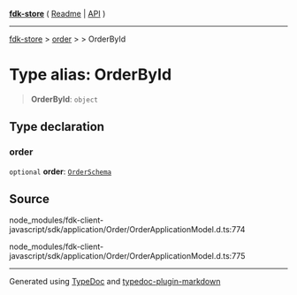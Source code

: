 [**fdk-store**](../../../README.md) ( [Readme](../../../README.md) \| [API](../../../API.md) )

---

[fdk-store](../../../API.md) > [order](../../README.md) > [<internal>](../README.md) > OrderById

# Type alias: OrderById

> **OrderById**: `object`

## Type declaration

### order

`optional` **order**: [`OrderSchema`](type-alias.OrderSchema.md)

## Source

node_modules/fdk-client-javascript/sdk/application/Order/OrderApplicationModel.d.ts:774

node_modules/fdk-client-javascript/sdk/application/Order/OrderApplicationModel.d.ts:775

---

Generated using [TypeDoc](https://typedoc.org/) and [typedoc-plugin-markdown](https://www.npmjs.com/package/typedoc-plugin-markdown)
